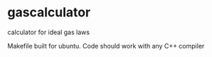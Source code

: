# gascalculator
calculator for ideal gas laws

Makefile built for ubuntu. Code should work with any C++ compiler
